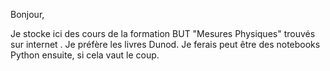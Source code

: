 Bonjour, 

Je stocke ici des cours de la formation BUT "Mesures Physiques" trouvés sur internet .
Je préfère les livres Dunod.
Je ferais peut être des notebooks Python ensuite, si cela vaut le coup.

